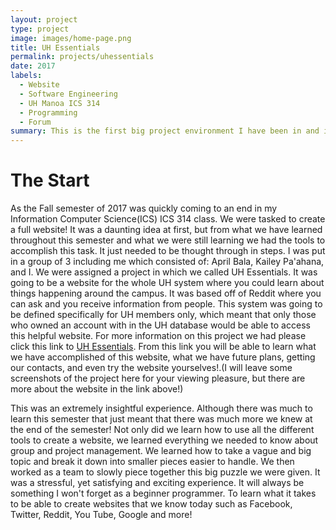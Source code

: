 ```yaml
---
layout: project
type: project
image: images/home-page.png
title: UH Essentials
permalink: projects/uhessentials
date: 2017
labels:
  - Website
  - Software Engineering
  - UH Manoa ICS 314
  - Programming
  - Forum
summary: This is the first big project environment I have been in and it was eye opening and exciting!
---
```

# The Start
As the Fall semester of 2017 was quickly coming to an end in my Information Computer Science(ICS) ICS 314 class. We were tasked to create a full website! It was a daunting idea at first, but from what we have learned throughout this semester and what we were still learning we had the tools to accomplish this task. It just needed to be thought through in steps. I was put in a group of 3 including me which consisted of: April Bala, Kailey Pa'ahana, and I. We were assigned a project in which we called UH Essentials. It was going to be a website for the whole UH system where you could learn about things happening around the campus. It was based off of Reddit where you can ask and you receive information from people. This system was going to be defined specifically for UH members only, which meant that only those who owned an account with in the UH database would be able to access this helpful website. For more information on this project we had please click this link to [UH Essentials](https://uhessentials.github.io/). From this link you will be able to learn what we have accomplished of this website, what we have future plans, getting our contacts, and even try the website yourselves!.(I will leave some screenshots of the project here for your viewing pleasure, but there are more about the website in the link above!)

<div class="ui medium rounded images">
</div>

This was an extremely insightful experience. Although there was much to learn this semester that just meant that there was much more we knew at the end of the semester! Not only did we learn how to use all the different tools to create a website, we learned everything we needed to know about group and project management. We learned how to take a vague and big topic and break it down into smaller pieces easier to handle. We then worked as a team to slowly piece together this big puzzle we were given. It was a stressful, yet satisfying and exciting experience. It will always be something I won't forget as a beginner programmer. To learn what it takes to be able to create websites that we know today such as Facebook, Twitter, Reddit, You Tube, Google and more! 
